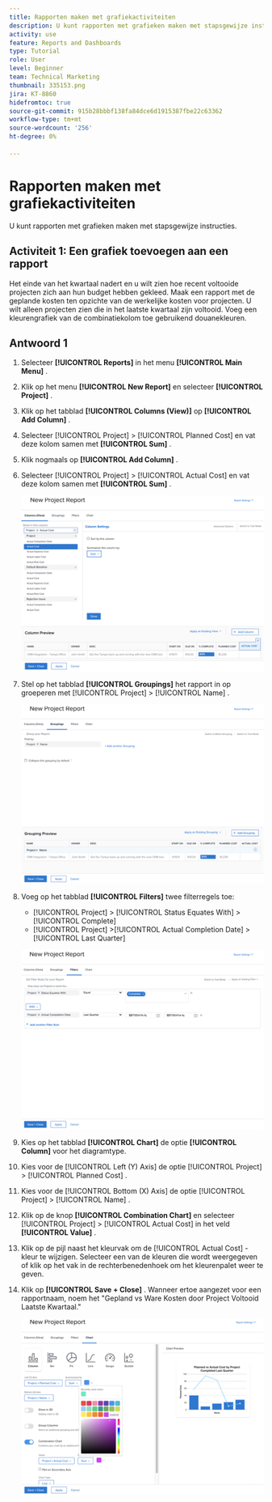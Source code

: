 ```yaml
---
title: Rapporten maken met grafiekactiviteiten
description: U kunt rapporten met grafieken maken met stapsgewijze instructies.
activity: use
feature: Reports and Dashboards
type: Tutorial
role: User
level: Beginner
team: Technical Marketing
thumbnail: 335153.png
jira: KT-8860
hidefromtoc: true
source-git-commit: 915b28bbbf138fa84dce6d1915387fbe22c63362
workflow-type: tm+mt
source-wordcount: '256'
ht-degree: 0%

---
```


# Rapporten maken met grafiekactiviteiten

U kunt rapporten met grafieken maken met stapsgewijze instructies.

## Activiteit 1: Een grafiek toevoegen aan een rapport

Het einde van het kwartaal nadert en u wilt zien hoe recent voltooide projecten zich aan hun budget hebben gekleed. Maak een rapport met de geplande kosten ten opzichte van de werkelijke kosten voor projecten. U wilt alleen projecten zien die in het laatste kwartaal zijn voltooid. Voeg een kleurengrafiek van de combinatiekolom toe gebruikend douanekleuren.

## Antwoord 1

1. Selecteer **[!UICONTROL Reports]** in het menu **[!UICONTROL Main Menu]** .
1. Klik op het menu **[!UICONTROL New Report]** en selecteer **[!UICONTROL Project]** .
1. Klik op het tabblad **[!UICONTROL Columns (View)]** op **[!UICONTROL Add Column]** .
1. Selecteer [!UICONTROL Project] > [!UICONTROL Planned Cost] en vat deze kolom samen met **[!UICONTROL Sum]** .
1. Klik nogmaals op **[!UICONTROL Add Column]** .
1. Selecteer [!UICONTROL Project] > [!UICONTROL Actual Cost] en vat deze kolom samen met **[!UICONTROL Sum]** .

   ![ een beeld van het scherm om kolommen aan een rapport toe te voegen ](assets/chart-report-columns.png)

1. Stel op het tabblad **[!UICONTROL Groupings]** het rapport in op groeperen met [!UICONTROL Project] > [!UICONTROL Name] .

   ![ een beeld van het scherm om groeperingen aan een rapport toe te voegen ](assets/chart-report-groupings.png)

1. Voeg op het tabblad **[!UICONTROL Filters]** twee filterregels toe:

   * [!UICONTROL Project] > [!UICONTROL Status Equates With] > [!UICONTROL Complete]
   * [!UICONTROL Project] >[!UICONTROL  Actual Completion Date] > [!UICONTROL Last Quarter]

   ![ een beeld van het scherm om filters aan een rapport toe te voegen ](assets/chart-report-filters.png)

1. Kies op het tabblad **[!UICONTROL Chart]** de optie **[!UICONTROL Column]** voor het diagramtype.
1. Kies voor de [!UICONTROL Left (Y) Axis] de optie [!UICONTROL Project] > [!UICONTROL Planned Cost] .
1. Kies voor de [!UICONTROL Bottom (X) Axis] de optie [!UICONTROL Project] > [!UICONTROL Name] .
1. Klik op de knop **[!UICONTROL Combination Chart]** en selecteer [!UICONTROL Project] > [!UICONTROL Actual Cost] in het veld **[!UICONTROL Value]** .
1. Klik op de pijl naast het kleurvak om de [!UICONTROL Actual Cost] -kleur te wijzigen. Selecteer een van de kleuren die wordt weergegeven of klik op het vak in de rechterbenedenhoek om het kleurenpalet weer te geven.
1. Klik op **[!UICONTROL Save + Close]** . Wanneer ertoe aangezet voor een rapportnaam, noem het &quot;Gepland vs Ware Kosten door Project Voltooid Laatste Kwartaal.&quot;

   ![ een beeld van het scherm om een grafiek aan een rapport toe te voegen ](assets/chart-report-chart.png)
